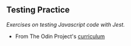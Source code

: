 ## Testing Practice

_Exercises on testing Javascript code with Jest._

* From The Odin Project's [curriculum](https://www.theodinproject.com/paths/full-stack-ruby-on-rails/courses/javascript/lessons/testing-practice)
